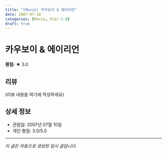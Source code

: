```yaml
---
title: "[Movie] 카우보이 & 에이리언"
date: 2007-07-10
categories: [Movie, Star-3.0]
draft: true
---
```


# 카우보이 & 에이리언

**평점:** ★ 3.0

## 리뷰

(리뷰 내용을 여기에 작성하세요)

## 상세 정보

- 관람일: 2007년 07월 10일
- 개인 평점: 3.0/5.0

---

*이 글은 자동으로 생성된 임시 글입니다.*

